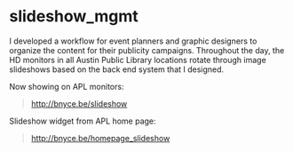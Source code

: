 slideshow_mgmt
==============

I developed a workflow for event planners and graphic designers to organize the content for their publicity campaigns. Throughout the day, the HD monitors in all Austin Public Library locations rotate through image slideshows based on the back end system that I designed.

Now showing on APL monitors:
> http://bnyce.be/slideshow

Slideshow widget from APL home page:
> http://bnyce.be/homepage_slideshow